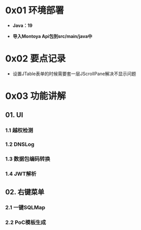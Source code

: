 # 0x01  环境部署

- **Java：19**

- **导入Montoya Api包到src/main/java中**

# 0x02  要点记录
- 设置JTable表单的时候需要套一层JScrollPane解决不显示问题

# 0x03  功能讲解
## 01. UI
### 1.1 越权检测
### 1.2 DNSLog
### 1.3 数据包编码转换
### 1.4 JWT解析

## 02. 右键菜单
### 2.1 一键SQLMap
### 2.2 PoC模板生成